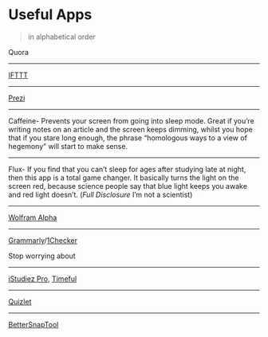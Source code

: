 # Useful Apps

> in alphabetical order


Quora

---

[IFTTT](https://ifttt.com)

---

[Prezi](http://prezi.com/)

---

Caffeine-  Prevents your screen from going into sleep mode. Great if you’re writing notes on an article and the screen keeps dimming, whilst you hope that if you stare long enough, the phrase “homologous ways to a view of hegemony” will start to make sense.

---

Flux- If you find that you can’t sleep for ages after studying late at night, then this app is a total game changer. It basically turns the light on the screen red, because science people say that blue light keeps you awake and red light doesn’t. (*Full Disclosure* I’m not a scientist)

---

[Wolfram Alpha](http://www.wolframalpha.com/)

---

[Grammarly](http://grammarly.com)/[1Checker](http://1checker.com)

Stop worrying about

---

[iStudiez Pro](http://istudentpro.com/mac.php), [Timeful](http://www.timeful.com/)

---

[Quizlet](http://quizlet.com/)

---

[BetterSnapTool]()

